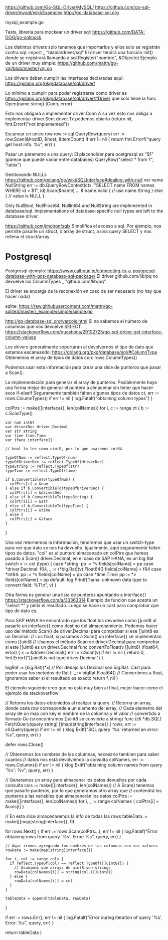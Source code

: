 https://github.com/Go-SQL-Driver/MySQL/
https://github.com/go-sql-driver/mysql/wiki/Examples
http://go-database-sql.org

mysql_example.go

Tests, libreria para mockear un driver sql: https://github.com/DATA-DOG/go-sqlmock


Los distintos drivers solo tenemos que importarlos y ellos solo se registrán contra sql.
import _ "blabla/driver/sql"
El driver tendrá una función init() donde se registrará llamando a sql.Register("nombre", &Objecto)
Ejemplo de un driver muy simple: https://github.com/mattn/go-yql/blob/master/yql.go

Los drivers deben cumplir las interfaces declaradas aqui:
https://golang.org/pkg/database/sql/driver/


Lo mínimo a cumplir para poder registrarse como driver es
https://golang.org/pkg/database/sql/driver/#Driver
que solo tiene la func
Open(name string) (Conn, error)

Esto nos obligará a implementar driver.Conn
A su vez esto nos obliga a implementar driver.Stmt
driver.Tx podemos obiarlo (return nil, fmt.Errorf("not implemented"))



Escanear un unico row
row := sql.QueryRow(query)
err := row.Scan(&hostID, &host, &itemCount)
if err != nil {
  return fmt.Errorf("query get host info: %v", err)
}


Pasar un parametro a una query:
El placeholder para postgresql es "$1" (parece que puede variar entre databases)
QueryRow("select * from ?", "tabla")




Gestionando NULLs
https://github.com/golang/go/wiki/SQLInterface#dealing-with-null
var name NullString
err := db.QueryRowContext(ctx, "SELECT name FROM names WHERE id = $1", id).Scan(&name)
...
if name.Valid {
  // use name.String
} else {
  // value is NULL
}

Only NullBool, NullFloat64, NullInt64 and NullString are implemented in database/sql. Implementations of database-specific null types are left to the database driver.




https://github.com/jmoiron/sqlx
Simplifica el acceso a sql.
Por ejemplo, nos permite pasarle un struct, o array de struct, a una query SELECT y nos rellena el struct/array


# Postgresql
Postgresql ejemplo: https://www.calhoun.io/connecting-to-a-postgresql-database-with-gos-database-sql-package/
El driver github.com/lib/pq no devuelve los ColumnTypes
_ "github.com/lib/pq"

El driver se encarga de la reconexión en caso de ser necesario (no hay que hacer nada)



sqlite: https://raw.githubusercontent.com/mattn/go-sqlite3/master/_example/simple/simple.go


http://go-database-sql.org/varcols.html
Si no sabemos el número de columnas que nos devuelve SELECT
https://stackoverflow.com/questions/29102725/go-sql-driver-get-interface-column-values

Los drivers generalmente soportarán el devolvernos el tipo de dato que estamos escaneando:
https://golang.org/pkg/database/sql/#ColumnType
Obtenemos el array de tipos de datos con: rows.ColumnTypes()

Podemos usar esta información para crear una slice de punteros que pasar a Scan().

La implementación para generar el array de punteros.
Posiblemente haya una forma mejor de generar el puntero a almacenar sin tener que hacer esos if-elseif
Seguramente también falten algunos tipos de datos
  ct, err := rows.ColumnTypes()
  if err != nil {
    log.Fatalf("obtaining column types")
  }

  colPtrs := make([]interface{}, len(colNames))
  for i, c := range ct {
    b := c.ScanType()

    var num int64
    var driverDec driver.Decimal
    var str string
    var time time.Time
    var iface interface{}

    // bool lo lee como uint8, por lo que usaremos int64

    typeOfNum := reflect.TypeOf(num)
    typeOfDriverDec := reflect.TypeOf(driverDec)
    typeString := reflect.TypeOf(str)
    typeTime := reflect.TypeOf(time)

    if b.ConvertibleTo(typeOfNum) {
      colPtrs[i] = &num
    } else if b.ConvertibleTo(typeOfDriverDec) {
      colPtrs[i] = &driverDec
    } else if b.ConvertibleTo(typeString) {
      colPtrs[i] = &str
    } else if b.ConvertibleTo(typeTime) {
      colPtrs[i] = &time
    } else {
      colPtrs[i] = &iface
    }
  }


Una vez retornemos la información, tendremos que usar un switch-type para ver que dato se nos ha devuelto.
Igualmente, aqui seguramente falten tipos de datos. "col" es el puntero almacenado en colPtrs que hemos pasado a Scan()
driver.Decimal, en el caso de SAP HANA, es un big.Rat
  switch v := col.(type) {
  case *string:
    pp := *v
    fields[colName] = pp
  case *driver.Decimal:
    f64, _ := (*big.Rat)(v).Float64()
    fields[colName] = f64
  case *int64:
    pp := *v
    fields[colName] = pp
  case *time.Time:
    pp := *v
    fields[colName] = pp
  default:
    log.Printf("hana: unknown data type to convert field: %T\n", v)
  }



Otra forma es generar una lista de punteros apuntando a interface{}
https://stackoverflow.com/a/33363314
Ejemplo de función que acepta un "select *" y pinta el resultado.
Luego se hace un cast para comprobar que tipo de dato es.

Para SAP HANA he encontrado que los float los devuelve como []uint8 al pasarle un interface{} como destino del almacenamiento.
Podemos hacer uso del método Scan() de driver.Decimal para comprobar si ese []uint8 es un Decimal:
// Los float, si pasamos a Scan() un interface{} se implementan como []uint8
// Usamos el método Scan de driver.Decimal para comprobar si este []uint8 es un driver.Decimal
func convertToFloat(v []uint8) (float64, error) {
  x := &driver.Decimal{}
  err := x.Scan(v)
  if err != nil {
    return 0, fmt.Errorf("[]uint8 is not type driver.Decimal")
  }

  bigRat := (big.Rat)(*x)  // Por debajo los Decimal son big.Rat. Cast para poder usar los metodos de Rat
  f, _ := bigRat.Float64()  // Convertimos a float, ignoramos saber si el resultado es exacto
  return f, nil
}






El ejemplo siguiente creo que no está muy bien al final, mejor hacer como el ejemplo de stackoverflow

// Retorna los datos obteniedos al realizar la query.
// Retorna un array, donde cada row corresponde a un elemento del array.
// Cada elemento del array de un map con key el nombre de la columna y el valor
// convertido a formato Go (si encontramos []uint8 se convierte a string)
func (cli *db.SQL) FetchQuery(query string) []map[string]interface{} {
  rows, err := cli.Query(query)
  if err != nil {
    klog.Exitf("SQL query '%s' returned an error: %s", query, err)
  }

  defer rows.Close()

  // Obtenemos los nombres de las columnas, necesario tambien para saber cuantos
  // datos nos está devolviendo la consulta
  colNames, err := rows.Columns()
  if err != nil {
    klog.Exitf("obtaining column names from query '%v': %v", query, err)
  }

  // Generamos un array para almacenar los datos devueltos por cada consulta
  cols := make([]interface{}, len(colNames))
  // A Scan() tenemos que pasarle punteros, por lo que generamos otro array que
  // contendrá los punteros a las variables que almacenarán los datos
  colPtrs := make([]interface{}, len(colNames))
  for i, _ := range colNames {
    colPtrs[i] = &cols[i]
  }

  // En esta slice almacenaremos la info de todas las rows
  tableData := make([]map[string]interface{}, 0)

  for rows.Next() {
    if err := rows.Scan(colPtrs...); err != nil {
      log.Fatalf("Error obtaining rows from query '%s'. Error: %s", query, err)
    }

    // Aqui iremos agregando los nombres de las columnas con sus valores
    rowData := make(map[string]interface{})

    for i, col := range cols {
      if reflect.TypeOf(col) == reflect.TypeOf([]uint8{}) {
        // Asumimos que arrays de uint8 son strings
        rowData[colNames[i]] = string(col.([]uint8))
      } else {
        rowData[colNames[i]] = col
      }
    }

    tableData = append(tableData, rowData)
  }

  if err := rows.Err(); err != nil {
    log.Fatalf("Error during iteration of query '%s'. Error: %s", query, err)
  }

  return tableData
}

